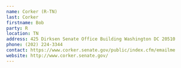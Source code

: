 ```yaml
---
name: Corker (R-TN)
last: Corker
firstname: Bob
party: R
location: TN
address: 425 Dirksen Senate Office Building Washington DC 20510
phone: (202) 224-3344
contact: https://www.corker.senate.gov/public/index.cfm/emailme
website: http://www.corker.senate.gov/
---
```

